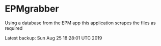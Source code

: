 # EPMgrabber
Using a database from the EPM app this application scrapes the files as required


Latest backup: Sun Aug 25 18:28:01 UTC 2019
